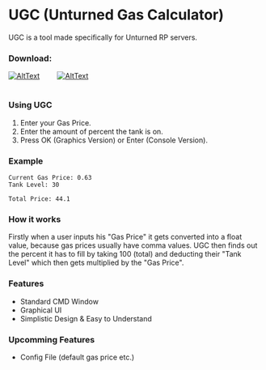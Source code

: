 # UGC (Unturned Gas Calculator)

UGC is a tool made specifically for Unturned RP servers.

### Download:
[![AltText](https://raw.githubusercontent.com/XxJOxX25/UGC/main/Assets/ConsoleBTN.png)](https://github.com/XxJOxX25/UGC/releases/download/V1.3/UGC_Console.exe) ⠀⠀⠀[![AltText](https://raw.githubusercontent.com/XxJOxX25/UGC/main/Assets/GraphicsBTN.png)](https://github.com/XxJOxX25/UGC/releases/download/V1.3/Unturned.Gas.Calculator.exe)

#




### Using UGC

1. Enter your Gas Price.
2. Enter the amount of percent the tank is on.
3. Press OK (Graphics Version) or Enter (Console Version).

### Example


<pre><code>Current Gas Price: 0.63
Tank Level: 30

Total Price: 44.1
</code></pre>


### How it works

Firstly when a user inputs his "Gas Price" it gets converted into a float value, because gas prices usually have comma values. UGC then finds out the percent it has to fill by taking 100 (total) and deducting their "Tank Level" which then gets multiplied by the "Gas Price".

### Features

- Standard CMD Window
- Graphical UI
- Simplistic Design & Easy to Understand

### Upcomming Features

- Config File (default gas price etc.)

